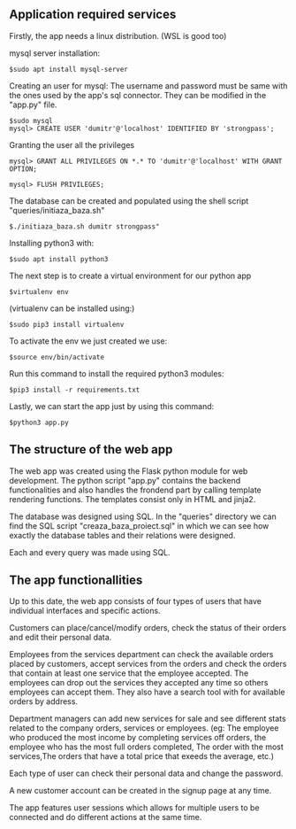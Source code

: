 ## Application required services

Firstly, the app needs a linux distribution. (WSL is good too)

mysql server installation:
```
$sudo apt install mysql-server
```

Creating an user for mysql:
The username and password must be same with the ones used by the app's sql connector.
They can be modified in the "app.py" file.
```
$sudo mysql
mysql> CREATE USER 'dumitr'@'localhost' IDENTIFIED BY 'strongpass';
```
Granting the user all the privileges
```
mysql> GRANT ALL PRIVILEGES ON *.* TO 'dumitr'@'localhost' WITH GRANT OPTION;

mysql> FLUSH PRIVILEGES;
```
The database can be created and populated using the shell script "queries/initiaza_baza.sh" 
```
$./initiaza_baza.sh dumitr strongpass" 
```
Installing python3 with:
```
$sudo apt install python3
```
The next step is to create a virtual environment for our python app

```
$virtualenv env
```
(virtualenv can be installed using:)
```
$sudo pip3 install virtualenv 
```

To activate the env we just created we use:
```
$source env/bin/activate
```
Run this command to install the required python3 modules:
```
$pip3 install -r requirements.txt
```

Lastly, we can start the app just by using this command:
```
$python3 app.py
```

## The structure of the web app

The web app was created using the Flask python module for web development.
The python script "app.py" contains the backend functionalities and also handles the frondend part by 
calling template rendering functions. The templates consist only in HTML and jinja2.

The database was designed using SQL. In the "queries" directory we can find the SQL script "creaza_baza_proiect.sql"
in which we can see how exactly the database tables and their relations were designed.

Each and every query was made using SQL.

## The app functionallities

Up to this date, the web app consists of four types of users that have individual interfaces and specific actions. 

Customers can place/cancel/modify orders, check the status of their orders and edit their personal data.

Employees from the services department can check the available orders placed by customers, accept services
from the orders and check the orders that contain at least one service that the employee accepted. The employees can 
drop out the services they accepted any time so others employees can accept them. They also have a search tool with
for available orders by address.


Department managers can add new services for sale and see different stats related to the company orders, services
or employees. (eg: The employee who produced the most income by completing services off orders, the employee who has the most
full orders completed, The order with the most services,The orders that have a total price that exeeds the average, etc.)

Each type of user can check their personal data and change the password.

A new customer account can be created in the signup page at any time.

The app features user sessions which allows for multiple users to be connected and do different actions at the same time.
